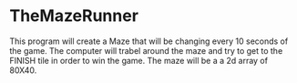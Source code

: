# TheMazeRunner

This program will create a Maze that will be changing every 10 seconds of the game. The computer will trabel around the maze and try to get to the FINISH tile in order to win the game. The maze will be a a 2d array of 80X40. 
